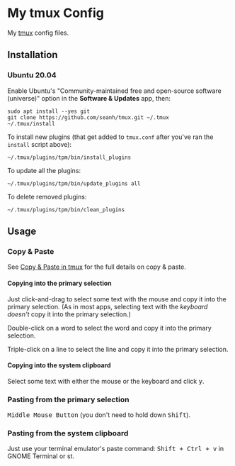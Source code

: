 My tmux Config
==============

My [tmux](https://tmux.github.io/) config files.

Installation
------------

### Ubuntu 20.04

Enable Ubuntu's "Community-maintained free and open-source
software (universe)" option in the **Software & Updates** app,
then:

```terminal
sudo apt install --yes git
git clone https://github.com/seanh/tmux.git ~/.tmux
~/.tmux/install
```

To install new plugins (that get added to `tmux.conf` after you've ran the
`install` script above):

```terminal
~/.tmux/plugins/tpm/bin/install_plugins
```

To update all the plugins:

```terminal
~/.tmux/plugins/tpm/bin/update_plugins all
```

To delete removed plugins:

```terminal
~/.tmux/plugins/tpm/bin/clean_plugins
```

Usage
-----

### Copy & Paste

See [Copy & Paste in tmux](https://www.seanh.cc/2020/12/27/copy-and-paste-in-tmux/)
for the full details on copy & paste.

#### Copying into the primary selection

Just click-and-drag to select some text with the mouse and copy it into the primary selection.
(As in most apps, selecting text with the _keyboard_ _doesn't_ copy it into the primary selection.)

Double-click on a word to select the word and copy it into the primary selection.

Triple-click on a line to select the line and copy it into the primary selection.

#### Copying into the system clipboard

Select some text with either the mouse or the keyboard and click <kbd>y</kbd>.

### Pasting from the primary selection

<kbd>Middle Mouse Button</kbd> (you don't need to hold down <kbd>Shift</kbd>).

### Pasting from the system clipboard

Just use your terminal emulator's paste command:
<kbd><kbd>Shift</kbd> + <kbd>Ctrl</kbd> + <kbd>v</kbd></kbd> in GNOME Terminal
or st.
